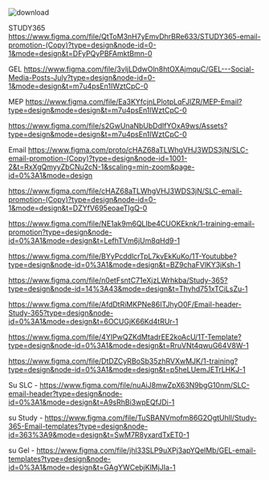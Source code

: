 
![download](https://github.com/sohaniabeywickrama/UI-UX-Developer-Intern/assets/99112193/4e818388-9c8d-4f8f-afe4-cff176541cfa)


  STUDY365 
  https://www.figma.com/file/QtToM3nH7yEmvDhrBRe633/STUDY365-email-promotion-(Copy)?type=design&node-id=0-1&mode=design&t=DFyPQyPBFAmktBmn-0


  GEL
  https://www.figma.com/file/3vljLDdwOln8htOXAjmquC/GEL---Social-Media-Posts-July?type=design&node-id=0-1&mode=design&t=m7u4psEn1IWztCpC-0

  MEP
  https://www.figma.com/file/Ea3KYfcjnLPlotpLqFJlZR/MEP-Email?type=design&mode=design&t=m7u4psEn1IWztCpC-0

  
https://www.figma.com/file/s2GwUnaNbUbDdIfYOxA9ws/Assets?type=design&mode=design&t=m7u4psEn1IWztCpC-0

Email 
https://www.figma.com/proto/cHAZ68aTLWhgVHJ3WDS3jN/SLC-email-promotion-(Copy)?type=design&node-id=1001-2&t=RxXgQmyyZbCNu2cN-1&scaling=min-zoom&page-id=0%3A1&mode=design

https://www.figma.com/file/cHAZ68aTLWhgVHJ3WDS3jN/SLC-email-promotion-(Copy)?type=design&node-id=0-1&mode=design&t=DZYfV695eoaeTIgQ-0

https://www.figma.com/file/NE1ak9m6QLIbe4CUOKEknk/1-training-email-promotion?type=design&node-id=0%3A1&mode=design&t=LefhTVm6jUm8qHd9-1

https://www.figma.com/file/BYyPcddlcrTpL7kvEkKuKo/1T-Youtubbe?type=design&node-id=0%3A1&mode=design&t=BZ9chaFVlKY3jKsh-1

https://www.figma.com/file/n0etFsntC71eXjzLWrhkba/Study-365?type=design&node-id=14%3A43&mode=design&t=Thyhd751xTCiLsZu-1

https://www.figma.com/file/AfdDtRiMKPNe86ITJhyO0F/Email-header-Study-365?type=design&node-id=0%3A1&mode=design&t=6OCUGjK66Kd4tRUr-1

https://www.figma.com/file/4YIPwQZKdMtadrEE2koAcU/1T-Template?type=design&node-id=0%3A1&mode=design&t=RruVNt4qwuG64V8W-1

https://www.figma.com/file/DtDZCyRBoSb35zhRVXwMJK/1-training?type=design&node-id=0%3A1&mode=design&t=p5heLUemJETrLHKJ-1

Su SLC - https://www.figma.com/file/nuAiJ8mwZpX63N9bgG10nm/SLC-email-header?type=design&node-id=0%3A1&mode=design&t=A9sRhBi3wpEQfJDi-1


su Study - https://www.figma.com/file/TuSBANVmofm86G2OgtUhll/Study-365-Email-templates?type=design&node-id=363%3A9&mode=design&t=SwM7R8yxardTxET0-1


su Gel - https://www.figma.com/file/jhl33SLP9uXPj3apYQelMb/GEL-email-templates?type=design&node-id=0%3A1&mode=design&t=GAgYWCebjKlMjJIa-1



